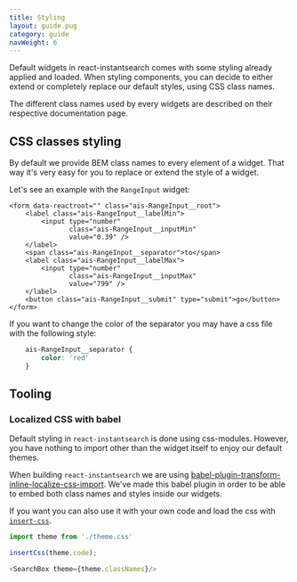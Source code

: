 ```yaml
---
title: Styling
layout: guide.pug
category: guide
navWeight: 6
---
```


Default widgets in react-instantsearch comes with some styling already applied and loaded. When styling components, you can decide to either extend or completely replace our default styles, using CSS class names.

The different class names used by every widgets are described on their respective documentation page.

## CSS classes styling

By default we provide BEM class names to every element of a widget. That way it's very easy for you to replace or extend the style of a widget.

Let's see an example with the `RangeInput` widget:

```text/html
<form data-reactroot="" class="ais-RangeInput__root">
	<label class="ais-RangeInput__labelMin">
		<input type="number" 
		       class="ais-RangeInput__inputMin" 
		       value="0.39" />
	</label>
	<span class="ais-RangeInput__separator">to</span>
	<label class="ais-RangeInput__labelMax">
		<input type="number" 
		       class="ais-RangeInput__inputMax" 
		       value="799" />
	</label>
	<button class="ais-RangeInput__submit" type="submit">go</button>
</form>
```

If you want to change the color of the separator you may have a css file with the following style:

```css
	ais-RangeInput__separator {
		color: 'red'
	}
```

## Tooling

### Localized CSS with babel

Default styling in `react-instantsearch` is done using css-modules. However, you have nothing to import other than the widget itself to enjoy our default themes.

When building `react-instantsearch` we are using [babel-plugin-transform-inline-localize-css-import](https://github.com/algolia/babel-plugin-transform-inline-localize-css-import). We've made this babel plugin in order to be able to embed both class names and styles inside our widgets.

If you want you can also use it with your own code and load the css with [`insert-css`](https://github.com/substack/insert-css).

```javascript
import theme from './theme.css'

insertCss(theme.code);

<SearchBox theme={theme.classNames}/>
```
